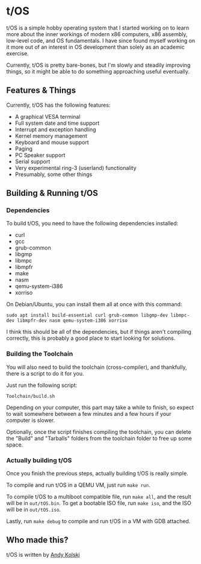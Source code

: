 
# t/OS
t/OS is a simple hobby operating system that I started working on to learn more about the inner workings of modern x86 computers, x86 assembly, low-level code, and OS fundamentals. I have since found myself working on it more out of an interest in OS development than solely as an academic exercise.

Currently, t/OS is pretty bare-bones, but I'm slowly and steadily improving things, so it might be able to do something approaching useful eventually.

## Features & Things
Currently, t/OS has the following features:

- A graphical VESA terminal
- Full system date and time support
- Interrupt and exception handling
- Kernel memory management
- Keyboard and mouse support
- Paging
- PC Speaker support
- Serial support
- Very experimental ring-3 (userland) functionality
- Presumably, some other things

## Building & Running t/OS

### Dependencies
To build t/OS, you need to have the following dependencies installed:

- curl
- gcc
- grub-common
- libgmp
- libmpc
- libmpfr
- make
- nasm
- qemu-system-i386
- xorriso

On Debian/Ubuntu, you can install them all at once with this command:
```console
sudo apt install build-essential curl grub-common libgmp-dev libmpc-dev libmpfr-dev nasm qemu-system-i386 xorriso
```

I think this should be all of the dependencies, but if things aren't compiling correctly, this is probably a good place to start looking for solutions.

### Building the Toolchain
You will also need to build the toolchain (cross-compiler), and thankfully, there is a script to do it for you.

Just run the following script:
```console
Toolchain/build.sh
```

Depending on your computer, this part may take a while to finish, so expect to wait somewhere between a few minutes and a few hours if your computer is slower.

Optionally, once the script finishes compiling the toolchain, you can delete the "Build" and "Tarballs" folders from the toolchain folder to free up some space.

### Actually building t/OS 
Once you finish the previous steps, actually building t/OS is really simple.

To compile and run t/OS in a QEMU VM, just run `make run`.

To compile t/OS to a multiboot compatible file, run `make all`, and the result will be in `out/tOS.bin`.
To get a bootable ISO file, run `make iso`, and the ISO will be in `out/tOS.iso`.

Lastly, run `make debug` to compile and run t/OS in a VM with GDB attached.

## Who made this?
t/OS is written by [Andy Kolski](https://andyk.ca/)